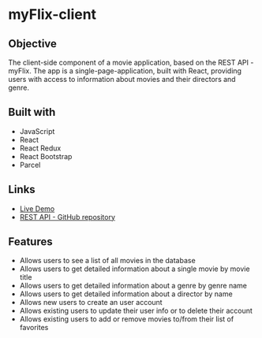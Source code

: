 # myFlix-client

## Objective

The client-side component of a movie application, based on the REST API - myFlix. The app is a single-page-application, built with React, providing users with access to information about movies and their directors and genre. 

## Built with

- JavaScript
- React
- React Redux
- React Bootstrap
- Parcel

## Links

- [Live Demo](https://thom187-myflix-movies.netlify.app/)
- [REST API - GitHub repository](https://github.com/Thom187/movie_api)

## Features

- Allows users to see a list of all movies in the database
- Allows users to get detailed information about a single movie by movie title
- Allows users to get detailed information about a genre by genre name
- Allows users to get detailed information about a director by name
- Allows new users to create an user account
- Allows existing users to update their user info or to delete their account
- Allows existing users to add or remove movies to/from their list of favorites
